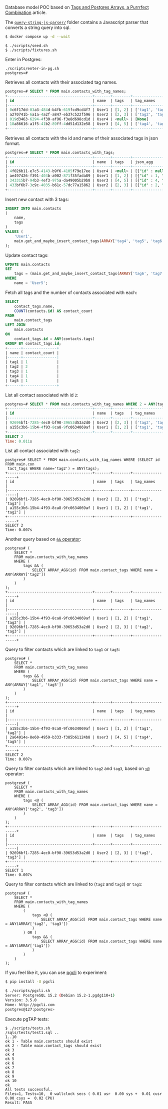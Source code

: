 Database model POC based on [Tags and Postgres Arrays, a Purrrfect Combination](https://www.crunchydata.com/blog/tags-aand-postgres-arrays-a-purrfect-combination) article.

The [`query-string-js-parser/`](./query-string-js-parser/) folder contains a Javascript parser that converts a string query into sql.

```sh
$ docker compose up -d --wait
```

```
$ ./scripts/seed.sh
$ ./scripts/fixtures.sh
```

Enter in Postgres:
```
./scripts/enter-in-pg.sh
postgres=#
```

Retrieves all contacts with their associated tag names.

```sql
postgres=# SELECT * FROM main.contacts_with_tag_names;
+--------------------------------------+-------+--------+------------------+
| id                                   | name  | tags   | tag_names        |
|--------------------------------------+-------+--------+------------------|
| 0c6f17dd-03a3-484d-b4fb-619fcd9cd4f7 | User1 | [1, 2] | ['tag1', 'tag2'] |
| a270741b-6a1a-4a2f-a847-eb37c522f596 | User2 | [2, 3] | ['tag2', 'tag3'] |
| 019d3463-6294-4f30-af96-f3e8d698cd1d | User4 | <null> | [None]           |
| 18a86616-a1f5-41b2-89ff-4dd51d132e58 | User3 | [4, 5] | ['tag4', 'tag5'] |
+--------------------------------------+-------+--------+------------------+
```

Retrieves all contacts with the id and name of their associated tags in json format.

```sql
postgres=# SELECT * FROM main.contacts_with_tags;
+--------------------------------------+-------+--------+------------------------------------------------------------+
| id                                   | name  | tags   | json_agg                                                   |
|--------------------------------------+-------+--------+------------------------------------------------------------|
| 4f026b11-e7c5-4143-b9f6-4105f79e17ee | User4 | <null> | [{"id" : null, "name" : null}]                             |
| ae497426-f391-403b-a902-871f35fada89 | User1 | [1, 2] | [{"id" : 1, "name" : "tag1"}, {"id" : 2, "name" : "tag2"}] |
| 343315b7-94b3-4ef3-975a-da49005b29b8 | User3 | [4, 5] | [{"id" : 4, "name" : "tag4"}, {"id" : 5, "name" : "tag5"}] |
| 433bf6b7-3c9c-4035-b61c-57dc77a15862 | User2 | [2, 3] | [{"id" : 2, "name" : "tag2"}, {"id" : 3, "name" : "tag3"}] |
+--------------------------------------+-------+--------+------------------------------------------------------------+
```

Insert new contact with 3 tags:

```sql
INSERT INTO main.contacts
(
    name,
    tags
)
VALUES (
    'User1',
    main.get_and_maybe_insert_contact_tags(ARRAY['tag4', 'tag5', 'tag6'])
);
```

Update contact tags:

```sql
UPDATE main.contacts
SET
    tags = (main.get_and_maybe_insert_contact_tags(ARRAY['tag6', 'tag7']))
WHERE
    name = 'User5';
```

Fetch all tags and the number of contacts associated with each:

```sql
SELECT
    contact_tags.name,
    COUNT(contacts.id) AS contact_count
FROM
    main.contact_tags
LEFT JOIN
    main.contacts
ON
    contact_tags.id = ANY(contacts.tags)
GROUP BY contact_tags.id;
+------+---------------+
| name | contact_count |
|------+---------------|
| tag1 | 1             |
| tag2 | 2             |
| tag3 | 1             |
| tag4 | 1             |
| tag5 | 1             |
+------+---------------+
```

List all contact associated with id `2`:

```sql
postgres=# SELECT * FROM main.contacts_with_tag_names WHERE 2 = ANY(tags);
+--------------------------------------+-------+--------+------------------+
| id                                   | name  | tags   | tag_names        |
|--------------------------------------+-------+--------+------------------|
| 92696bf1-7285-4ec0-bf90-39653d53a2d0 | User2 | [2, 3] | ['tag2', 'tag3'] |
| a155c3b6-15b4-4f93-8ca8-9fc0634069af | User1 | [1, 2] | ['tag1', 'tag2'] |
+--------------------------------------+-------+--------+------------------+
SELECT 2
Time: 0.011s
```

List all contact associated with `tag2`:

```
postgres# SELECT * FROM main.contacts_with_tag_names WHERE (SELECT id FROM main.con
 tact_tags WHERE name='tag2') = ANY(tags);
+--------------------------------------+-------+--------+------------------+
| id                                   | name  | tags   | tag_names        |
|--------------------------------------+-------+--------+------------------|
| 92696bf1-7285-4ec0-bf90-39653d53a2d0 | User2 | [2, 3] | ['tag2', 'tag3'] |
| a155c3b6-15b4-4f93-8ca8-9fc0634069af | User1 | [1, 2] | ['tag1', 'tag2'] |
+--------------------------------------+-------+--------+------------------+
SELECT 2
Time: 0.007s
```

Another query based on [`&&` operator](https://www.postgresql.org/docs/16/functions-array.html):

```
postgres# (
    SELECT *
    FROM main.contacts_with_tag_names
    WHERE (
        tags && (
            SELECT ARRAY_AGG(id) FROM main.contact_tags WHERE name = ANY(ARRAY['tag2'])
        )
    )
);
+--------------------------------------+-------+--------+------------------+
| id                                   | name  | tags   | tag_names        |
|--------------------------------------+-------+--------+------------------|
| a155c3b6-15b4-4f93-8ca8-9fc0634069af | User1 | [1, 2] | ['tag1', 'tag2'] |
| 92696bf1-7285-4ec0-bf90-39653d53a2d0 | User2 | [2, 3] | ['tag2', 'tag3'] |
+--------------------------------------+-------+--------+------------------+
```

Query to filter contacts which are linked to `tag1` or `tag5`:

```
postgres# (
    SELECT *
    FROM main.contacts_with_tag_names
    WHERE (
        tags && (
            SELECT ARRAY_AGG(id) FROM main.contact_tags WHERE name = ANY(ARRAY['tag1', 'tag5'])
        )
    )
);
+--------------------------------------+-------+--------+------------------+
| id                                   | name  | tags   | tag_names        |
|--------------------------------------+-------+--------+------------------|
| a155c3b6-15b4-4f93-8ca8-9fc0634069af | User1 | [1, 2] | ['tag1', 'tag2'] |
| 2a64014e-8e60-4959-b333-f385b61124b8 | User3 | [4, 5] | ['tag4', 'tag5'] |
+--------------------------------------+-------+--------+------------------+
SELECT 2
Time: 0.007s
```

Query to filter contacts which are linked to `tag2` and `tag3`, based on [`<@`](https://www.postgresql.org/docs/16/functions-array.html) operator:

```
postgres# (
    SELECT *
    FROM main.contacts_with_tag_names
    WHERE (
        tags <@ (
            SELECT ARRAY_AGG(id) FROM main.contact_tags WHERE name = ANY(ARRAY['tag2', 'tag3'])
        )
    )
);
+--------------------------------------+-------+--------+------------------+
| id                                   | name  | tags   | tag_names        |
|--------------------------------------+-------+--------+------------------|
| 92696bf1-7285-4ec0-bf90-39653d53a2d0 | User2 | [2, 3] | ['tag2', 'tag3'] |
+--------------------------------------+-------+--------+------------------+
SELECT 1
Time: 0.007s
```

Query to filter contacts which are linked to (`tag2` and `tag3`) or `tag1`:

```
postgres# (
    SELECT *
    FROM main.contacts_with_tag_names
    WHERE (
        (
            tags <@ (
                SELECT ARRAY_AGG(id) FROM main.contact_tags WHERE name = ANY(ARRAY['tag2', 'tag3'])
            )
        ) OR (
            tags && (
                SELECT ARRAY_AGG(id) FROM main.contact_tags WHERE name = ANY(ARRAY['tag1'])
            )
        )
    )
);
```


If you feel like it, you can use [pgcli](https://github.com/dbcli/pgcli) to experiment:

```sh
$ pip install -U pgcli
```

```sh
$ ./scripts/pgcli.sh
Server: PostgreSQL 15.2 (Debian 15.2-1.pgdg110+1)
Version: 3.5.0
Home: http://pgcli.com
postgres@127:postgres>
```

Execute pgTAP tests:

```
$ ./scripts/tests.sh
/sqls/tests/test1.sql ..
1..10
ok 1 - Table main.contacts should exist
ok 2 - Table main.contact_tags should exist
ok 3
ok 4
ok 5
ok 6
ok 7
ok 8
ok 9
ok 10
ok
All tests successful.
Files=1, Tests=10,  0 wallclock secs ( 0.01 usr  0.00 sys +  0.01 cusr  0.00 csys =  0.02 CPU)
Result: PASS
```

